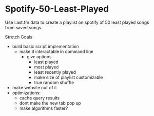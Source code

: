 # Spotify-50-Least-Played
Use Last.fm data to create a playlist on spotify of 50 least played songs from saved songs


Stretch Goals:
- build basic script implementation
    - make it interactable in command line
        - give options
            - least played
            - most played
            - least recently played
            - make size of playlist customizable
            - true random shuffle
- make website out of it
- optimizations:
    - cache query results
    - dont make the new tab pop up
    - make algorithms faster?